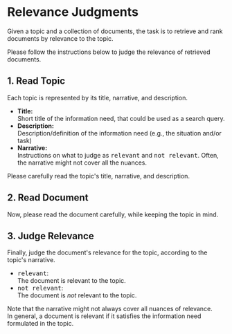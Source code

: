 # Relevance Judgments

Given a topic and a collection of documents, the task is to retrieve and rank documents by relevance to the topic.

Please follow the instructions below to judge the relevance of retrieved documents.

## 1. Read Topic

Each topic is represented by its title, narrative, and description.

- **Title:** \
  Short title of the information need, that could be used as a search query.
- **Description:** \
  Description/definition of the information need (e.g., the situation and/or task)
- **Narrative:** \
  Instructions on what to judge as <kbd>relevant</kbd> and <kbd>not relevant</kbd>. Often, the narrative might not cover all the nuances.

Please carefully read the topic's title, narrative, and description.

## 2. Read Document

Now, please read the document carefully, while keeping the topic in mind.

## 3. Judge Relevance

Finally, judge the document's relevance for the topic, according to the topic's narrative.

- <kbd>relevant</kbd>: \
  The document is relevant to the topic.
- <kbd>not relevant</kbd>: \
  The document is _not_ relevant to the topic.

Note that the narrative might not always cover all nuances of relevance. \
In general, a document is relevant if it satisfies the information need formulated in the topic.
